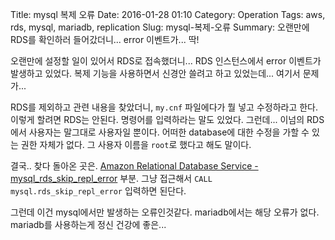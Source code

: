 Title: mysql 복제 오류
Date: 2016-01-28 01:10
Category: Operation
Tags: aws, rds, mysql, mariadb, replication
Slug: mysql-복제-오류
Summary: 오랜만에 RDS를 확인하러 들어갔더니... error 이벤트가... 딱!

오랜만에 설정할 일이 있어서 RDS로 접속했더니... RDS 인스턴스에서 error 이벤트가
발생하고 있었다. 복제 기능을 사용하면서 신경안 쓸려고 하고 있었는데... 여기서
문제가...

RDS를 제외하고 관련 내용을 찾았더니, `my.cnf` 파일에다가 뭘 넣고 수정하라고
한다. 이렇게 할려면 RDS는 안된다. 명령어를 입력하라는 말도 있었다. 그런데...
이넘의 RDS에서 사용자는 말그대로 사용자일 뿐이다. 어떠한 database에 대한 수정을
가할 수 있는 권한 자체가 없다. 그 사용자 이름을 `root`로 했다고 해도 말이다.

결국.. 찾다 돌아온 곳은.
[Amazon Relational Database Service - mysql_rds_skip_repl_error](http://docs.aws.amazon.com/ko_kr/AmazonRDS/latest/UserGuide/mysql_rds_skip_repl_error.html)
부분. 그냥 접근해서 `CALL mysql.rds_skip_repl_error` 입력하면 된단다.

그런데 이건 mysql에서만 발생하는 오류인것같다. mariadb에서는 해당 오류가 없다.
mariadb를 사용하는게 정신 건강에 좋은...
